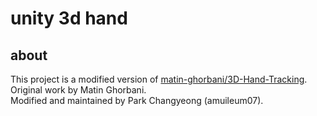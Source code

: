 # unity 3d hand

## about

This project is a modified version of [matin-ghorbani/3D-Hand-Tracking](https://github.com/matin-ghorbani/3D-Hand-Tracking).
Original work by Matin Ghorbani.  
Modified and maintained by Park Changyeong (amuileum07).
